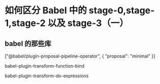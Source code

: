 # 如何区分 Babel 中的 stage-0,stage-1,stage-2 以及 stage-3（一）

## babel 的那些库

["@babel/plugin-proposal-pipeline-operator", { "proposal": "minimal" }]

babel-plugin-transform-function-bind

babel-plugin-transform-do-expressions
